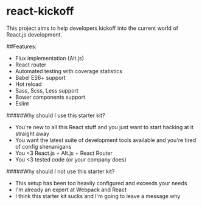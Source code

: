 # react-kickoff

This project aims to help developers kickoff into the current world of React.js development.

##Features:
* Flux implementation (Alt.js)
* React router
* Automated testing with coverage statistics
* Babel ES6+ support
* Hot reload
* Sass, Scss, Less support
* Bower components support
* Eslint

#####Why should I use this starter kit?
* You're new to all this React stuff and you just want to start hacking at it straight away
* You want the latest suite of development tools available and you're tired of config shenanigans
* You <3 React.js + Alt.js + React Router
* You <3 tested code (or your company does)

#####Why should I not use this starter kit?
* This setup has been too heavily configured and exceeds your needs
* I'm already an expert at Webpack and React
* I think this starter kit sucks and I'm going to leave a message why
